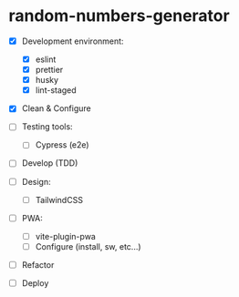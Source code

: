 # random-numbers-generator

- [x] Development environment:

  - [x] eslint
  - [x] prettier
  - [x] husky
  - [x] lint-staged

- [x] Clean & Configure

- [ ] Testing tools:

  - [ ] Cypress (e2e)

- [ ] Develop (TDD)

- [ ] Design:

  - [ ] TailwindCSS

- [ ] PWA:

  - [ ] vite-plugin-pwa
  - [ ] Configure (install, sw, etc...)

- [ ] Refactor

- [ ] Deploy
